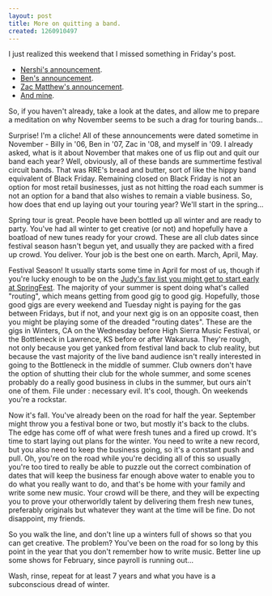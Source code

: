 ```yaml
--- 
layout: post
title: More on quitting a band.
created: 1260910497
---
```

I just realized this weekend that I missed something in Friday's post.  
<ul>
<li><a href="http://www.jambase.com/Articles/9417/BILL-NERSHI-LEAVING-SCI">Nershi's announcement</a>.</li>
<li><a href="http://www.tealeafgreen.com/phpBB2/viewtopic.php?t=15721">Ben's announcement</a>.</li>
<li><a href="http://www.hotbutteredrum.net/index.php?option=com_content&task=view&id=2572&Itemid=174">Zac Matthew's announcement</a>. </li>
<li><a href="http://ignoredbydinosaurs.com/2009/11/and-i-bid-you-goodnight">And mine</a>.</li>
</ul>

So, if you haven't already, take a look at the dates, and allow me to prepare a meditation on why November seems to be such a drag for touring bands...
<!--break-->
Surprise!  I'm a cliche!  All of these announcements were dated sometime in November - Billy in '06, Ben in '07, Zac in '08, and myself in '09.  I already asked, what is it about November that makes one of us flip out and quit our band each year?  Well, obviously, all of these bands are summertime festival circuit bands.  That was RRE's bread and butter, sort of like the hippy band equivalent of Black Friday.  Remaining closed on Black Friday is not an option for most retail businesses, just as not hitting the road each summer is not an option for a band that also wishes to remain a viable business.  So, how does that end up laying out your touring year?  We'll start in the spring...

Spring tour is great.  People have been bottled up all winter and are ready to party.  You've had all winter to get creative (or not) and hopefully have a boatload of new tunes ready for your crowd.  These are all club dates since festival season hasn't begun yet, and usually they are packed with a fired up crowd.  You deliver.  Your job is the best one on earth.  March, April, May.

Festival Season!  It usually starts some time in April for most of us, though if you're lucky enough to be on the <a href="http://magmusic.com/">Judy's fav list you might get to start early at SpringFest</a>.  The majority of your summer is spent doing what's called "routing", which means getting from good gig to good gig.  Hopefully, those good gigs are every weekend and Tuesday night is paying for the gas between Fridays, but if not, and your next gig is on an opposite coast, then you might be playing some of the dreaded "routing dates".  These are the gigs in Winters, CA on the Wednesday before High Sierra Music Festival, or the Bottleneck in Lawrence, KS before or after Wakarusa.  They're rough, not only because you get yanked from festival land back to club reality, but because the vast majority of the live band audience isn't really interested in going to the Bottleneck in the middle of summer.  Club owners don't have the option of shutting their club for the whole summer, and some scenes probably do a really good business in clubs in the summer, but ours ain't one of them.  File under : necessary evil.  It's cool, though.  On weekends you're a rockstar.  

Now it's fall.  You've already been on the road for half the year.  September might throw you a festival bone or two, but mostly it's back to the clubs.  The edge has come off of what were fresh tunes and a fired up crowd.  It's time to start laying out plans for the winter.  You need to write a new record, but you also need to keep the business going, so it's a constant push and pull.  Oh, you're on the road while you're deciding all of this so usually you're too tired to really be able to puzzle out the correct combination of dates that will keep the business far enough above water to enable you to do what you really want to do, and that's be home with your family and write some new music.  Your crowd will be there, and they will be expecting you to prove your otherworldly talent by delivering them fresh new tunes, preferably originals but whatever they want at the time will be fine.  Do not disappoint, my friends.

So you walk the line, and don't line up a winters full of shows so that you can get creative.  The problem?  You've been on the road for so long by this point in the year that you don't remember how to write music.  Better line up some shows for February, since payroll is running out...

Wash, rinse, repeat for at least 7 years and what you have is a subconscious dread of winter.
